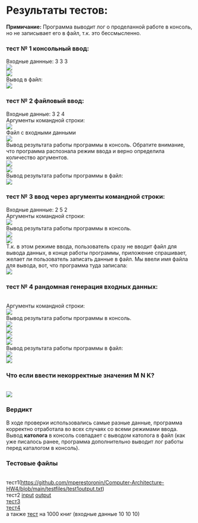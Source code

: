 # Результаты тестов:
**Примичание:** Программа выводит лог о проделанной работе в консоль, но не записывает его в файл, т.к. это бессмысленно. 
### тест № 1 консольный ввод:
Входные даннные: 3 3 3
<br>![](photos/tests1.png)
<br>![](photos/tests2.png)
<br>Вывод в файл:
<br>![](photos/tests3.png)
### тест № 2 файловый ввод:
Входные данные: 3 2 4
<br> Аргументы командной строки:
<br>![](photos/file1.png)
<br> Файл с входными данными
<br>![](photos/file4.png)
<br> Вывод результата работы программы в консоль. Обратите внимание, что программа распознала режим ввода и верно определила количество аргументов.
<br>![](photos/file2.png)
<br>![](photos/file3.png)
<br> Вывод результата работы программы в файл:
<br>![](photos/file5.png)
### тест № 3 ввод через аргументы командной строки:
Входные даннные: 2 5 2
<br> Аргументы командной строки:
<br>![](photos/cmd1.png)
<br> Вывод результата работы программы в консоль.
<br>![](photos/cmd2.png)
<br>![](photos/cmd3.png)
<br> Т.к. в этом режиме ввода, пользователь сразу не вводит файл для вывода данных, в конце работы программы, приложение спрашивает, желает ли пользователь записать данные в файл. Мы ввели имя файла для вывода, вот, что программа туда записала:
<br>![](photos/cmd4.png)
### тест № 4 рандомная генерация входных данных:
<br> Аргументы командной строки:
<br>![](photos/rnd1.png)
<br> Вывод результата работы программы в консоль.
<br>![](photos/rnd2.png)
<br>![](photos/rnd3.png)
<br>![](photos/rnd4.png)
<br>![](photos/rnd5.png)
<br> Вывод результата работы программы в файл:
<br>![](photos/rnd6.png)
<br>![](photos/rnd7.png)
### Что если ввести некорректные значения M N K?
<br>![](photos/wd.png)
### Вердикт
В ходе проверки использовались самые разные данные, программа корректно отработала во всех случаях со всеми режимами ввода. Вывод **католога** в консоль совпадает с выводом католога в файл (как уже писалось ранее, программа дополнительно выводит лог работы перед каталогом в консоль).
### Тестовые файлы
<br>тест1(https://github.com/mperestoronin/Computer-Architecture-HW4/blob/main/testfiles/test1output.txt)
<br>тест2 [input](https://github.com/mperestoronin/Computer-Architecture-HW4/blob/main/testfiles/test2input.txt) [output](https://github.com/mperestoronin/Computer-Architecture-HW4/blob/main/testfiles/test2output.txt)
<br>[тест3](https://github.com/mperestoronin/Computer-Architecture-HW4/blob/main/testfiles/test3output.txt)
<br>[тест4](https://github.com/mperestoronin/Computer-Architecture-HW4/blob/main/testfiles/test4output.txt)
<br>а также [тест](https://github.com/mperestoronin/Computer-Architecture-HW4/blob/main/testfiles/output.txt) на 1000 книг (входные данные 10 10 10)
